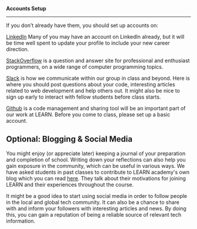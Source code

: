**Accounts Setup**

--------------------

If you don’t already have them, you should set up accounts on:

[LinkedIn](https://www.linkedin.com/) Many of you may have an account on LinkedIn already, but it will be time well spent to update your profile to include your new career direction.

[StackOverflow](http://stackoverflow.com/) is a question and answer site for professional and enthusiast programmers, on a wide range of computer programming topics.

[Slack](https://slack.com/) is how we communicate within our group in class and beyond. Here is where you should post questions about your code, interesting articles related to web development and help others out. It might also be nice to sign up early to interact with fellow students before class starts.

[Github](https://github.com/) is a code management and sharing tool will be an important part of our work at LEARN. Before you come to class, please set up a basic account.

## Optional: Blogging & Social Media
You might enjoy (or appreciate later) keeping a journal of your preparation and completion of school. Writing down your reflections can also help you gain exposure in the community, which can be useful in various ways. We have asked students in past classes to contribute to LEARN academy's own blog which you can read [here](https://www.learnacademy.org/blog). They talk about their motivations for joining LEARN and their experiences throughout the course.

It might be a good idea to start using social media in order to follow people in the local and global tech community. It can also be a chance to share with and inform your followers with interesting articles and news. By doing this, you can gain a reputation of being a reliable source of relevant tech information.
    
